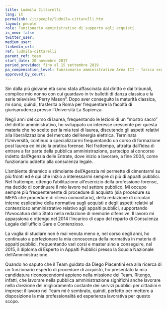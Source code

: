 ```yaml
---
title: Ludmila Cittarelli
lang: it
permalink: /it/people/ludmila-cittarelli.htm 
layout: people
role: Funzionario amministrativo di supporto agli acquisti
is_new: false
twitter_user: 
medium_user: 
linkedin_url:
ref: ludmila-cittarelli
parent_ref: team
start_date: 20 novembre 2017
period_provided: fino al 15 settembre 2019
pa_compensation_level: funzionario amministrativo Area III - fascia economica F2 
approved_by_court: 
---
```

Sin dalla più giovane età sono stata affascinata dal diritto e dai tribunali, complice mio nonno con cui guardavo in tv balletti di danza classica e la serie televisiva “Perry Mason”. Dopo aver conseguito la maturità classica, mi sono, quindi, trasferita a Roma per frequentare la facoltà di giurisprudenza presso l’Università La Sapienza.

Negli anni del corso di laurea, frequentando le lezioni di un “mostro sacro” del diritto amministrativo, ho sviluppato un interesse crescente per questa materia che ho scelto per la mia tesi di laurea, discutendo gli aspetti relativi alla liberalizzazione del mercato dell’energia elettrica. Terminata l’Università, continuo a specializzarmi frequentando un corso di formazione post laurea ed inizio la pratica forense. Nel frattempo, attratta dall’idea di entrare a far parte della pubblica amministrazione, partecipo al concorso indetto dall’Agenzia delle Entrate, dove inizio a lavorare, a fine 2004, come funzionario addetto alla consulenza legale.

L’ambiente dinamico e stimolante dell’Agenzia mi permette di cimentarmi su più fronti ed è qui che inizio a interessarmi sempre di più di appalti pubblici. Nel frattempo, ottengo l’abilitazione all’esercizio della professione forense, ma decido di continuare il mio lavoro nel settore pubblico.  Mi occupo sempre più frequentemente di procedure di acquisto (sia procedure su MEPA che procedure di rilievo comunitario), della redazione di circolari interne esplicative della normativa sugli acquisti e degli aspetti relativi al contenzioso amministrativo relativo agli appalti pubblici, supportando l’Avvocatura dello Stato nella redazione di memorie difensive. Il lavoro mi appassiona e ottengo nel 2014 l’incarico di capo del reparto di Consulenza Legale dell’ufficio Gare e Contenzioso.

La voglia di studiare non è mai venuta meno e, nel corso degli anni, ho continuato a perfezionare la mia conoscenza della normativa in materia di appalti pubblici, frequentando vari corsi e master sino a conseguire, nel 2015, il diploma di Esperto in Appalti Pubblici presso la Scuola Nazionale dell’Amministrazione.

Quando ho saputo che il Team guidato da Diego Piacentini era alla ricerca di un funzionario esperto di procedure di acquisto, ho presentato la mia candidatura riconoscendomi appieno nella missione del Team. Ritengo, infatti, che lavorare nella pubblica amministrazione significhi anche lavorare nella direzione del miglioramento costante dei servizi pubblici per cittadini e imprese: il lavoro nel Team mi è sembrato, quindi, perfetto per mettere a disposizione la mia professionalità ed esperienza lavorativa per questo scopo.
